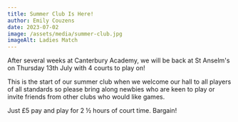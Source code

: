 ```yaml
---
title: Summer Club Is Here!
author: Emily Couzens
date: 2023-07-02
image: /assets/media/summer-club.jpg
imageAlt: Ladies Match
---
```


After several weeks at Canterbury Academy, we will be back at St Anselm's on Thursday 13th July with 4 courts to play on!

This is the start of our summer club when we welcome our hall to all players of all standards so please bring along newbies who are keen to play or invite friends from other clubs who would like games. 

Just £5 pay and play for 2 ½ hours of court time. Bargain!